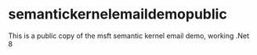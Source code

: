 # semantickernelemaildemopublic
This is a public copy of the msft semantic kernel email demo, working .Net 8
